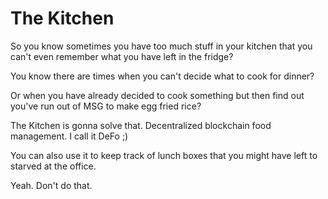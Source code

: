 # The Kitchen

So you know sometimes you have too much stuff in your kitchen that you can't even remember what you have left in the fridge?

You know there are times when you can't decide what to cook for dinner?

Or when you have already decided to cook something but then find out you've run out of MSG to make egg fried rice?

The Kitchen is gonna solve that. Decentralized blockchain food management. I call it DeFo ;)

You can also use it to keep track of lunch boxes that you might have left to starved at the office.

Yeah. Don't do that.